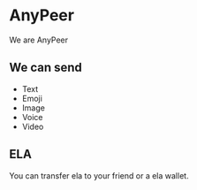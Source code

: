 # AnyPeer
We are AnyPeer

## We can send
* Text
* Emoji
* Image
* Voice
* Video

## ELA
You can transfer ela to your friend or a ela wallet.
